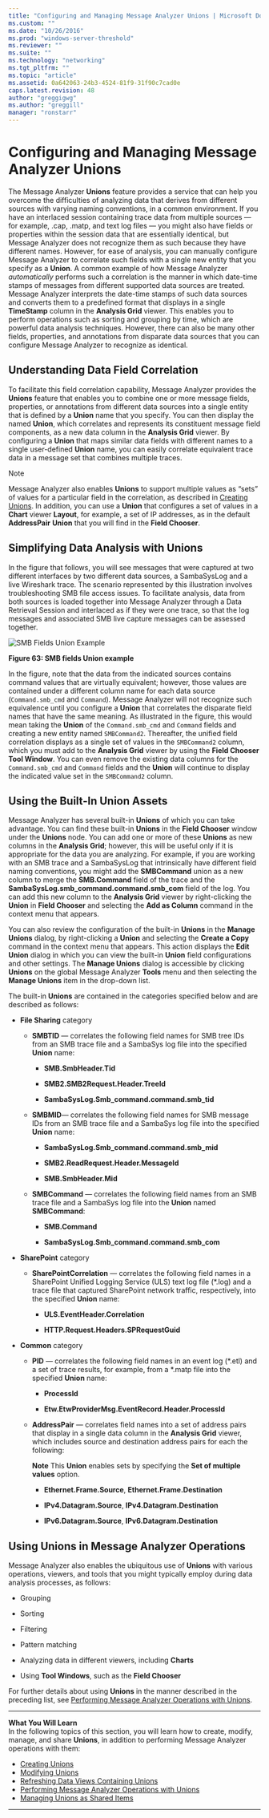 ```yaml
---
title: "Configuring and Managing Message Analyzer Unions | Microsoft Docs"
ms.custom: ""
ms.date: "10/26/2016"
ms.prod: "windows-server-threshold"
ms.reviewer: ""
ms.suite: ""
ms.technology: "networking"
ms.tgt_pltfrm: ""
ms.topic: "article"
ms.assetid: 0a642063-24b3-4524-81f9-31f90c7cad0e
caps.latest.revision: 48
author: "greggigwg"
ms.author: "greggill"
manager: "ronstarr"
---
```


# Configuring and Managing Message Analyzer Unions

The Message Analyzer **Unions** feature provides a service that can help you overcome the difficulties of analyzing data that derives from different sources with varying naming conventions, in a common environment. If you have an interlaced session containing trace data from multiple sources — for example, .cap, .matp, and text log files — you might also have fields or properties within the session data that are essentially identical, but Message Analyzer does not recognize them as such because they have different names. However, for ease of analysis, you can manually configure Message Analyzer to correlate such fields with a single new entity that you specify as a **Union**. A common example of how Message Analyzer *automatically* performs such a correlation is the manner in which date-time stamps of messages from different supported data sources are treated. Message Analyzer interprets the date-time stamps of such data sources and converts them to a predefined format that displays in a single **TimeStamp** column in the **Analysis Grid** viewer. This enables you to perform operations such as sorting and grouping by time, which are powerful data analysis techniques. However, there can also be many other fields, properties, and annotations from disparate data sources that you can configure Message Analyzer to recognize as identical.  
  
## Understanding Data Field Correlation  

 To facilitate this field correlation capability, Message Analyzer provides the **Unions** feature that enables you to combine one or more message fields, properties, or annotations from different data sources into a single entity that is defined by a **Union** name that you specify. You can then display the named **Union**, which correlates and represents its constituent message field components, as a new data column in the **Analysis Grid** viewer. By configuring a **Union** that maps similar data fields with different names to a single user-defined **Union** name, you can easily correlate equivalent trace data in a message set that combines multiple traces.  
  
> [!NOTE]
>  Message Analyzer also enables **Unions** to support multiple values as “sets” of values for a particular field in the correlation, as described in [Creating Unions](creating-unions.md). In addition, you can use a  **Union** that configures  a set of values in a **Chart** viewer **Layout**, for example, a set of IP addresses, as in the default **AddressPair** **Union** that you will find in the **Field Chooser**.  
  
## Simplifying Data Analysis with Unions  

 In the figure that follows, you will see messages that were captured at two different interfaces by two different data sources, a SambaSysLog and a live Wireshark trace. The scenario represented by this illustration involves troubleshooting SMB file access issues. To facilitate analysis, data from both sources is loaded together into Message Analyzer through a Data Retrieval Session and interlaced as if they were one trace, so that the log messages and associated SMB live capture messages can be assessed together.  
  
 ![SMB Fields Union Example](media/fig63-smb-fields-union-example.png "Fig63-SMB Fields Union Example")  
  
 **Figure 63: SMB fields Union example**  
  
 In the figure, note that the data from the indicated sources contains command values that are virtually equivalent; however, those values are contained under a different column name for each data source (`Command.smb_cmd` and `Command`). Message Analyzer will not recognize such equivalence until you configure a **Union** that correlates the disparate field names that have the same meaning. As illustrated in the figure, this would mean taking the **Union** of the `Command.smb_cmd` and `Command` fields and creating a new entity named `SMBCommand2`. Thereafter, the unified field correlation displays as a single set of values in the `SMBCommand2` column, which you must add to the **Analysis Grid** viewer by using the **Field Chooser** **Tool Window**. You can even remove the existing data columns for the `Command.smb_cmd` and `Command` fields and the **Union** will continue to display the indicated value set in the `SMBCommand2` column.  
  
## Using the Built-In Union Assets  
 Message Analyzer has several built-in **Unions** of which you can take advantage. You can find these built-in **Unions** in the **Field Chooser** window under the **Unions** node. You can add one or more of these **Unions** as new columns in the **Analysis Grid**; however, this will be useful only if it is appropriate for the data you are analyzing. For example, if you are working with an SMB trace and a SambaSysLog that intrinsically have different field naming  conventions, you might add   the **SMBCommand** union as a new column to merge the **SMB.Command** field of the trace and the **SambaSysLog.smb_command.command.smb_com** field of the log. You can add this new column to the **Analysis Grid** viewer by right-clicking the **Union** in **Field Chooser** and selecting the **Add as Column** command in the context menu that appears.  
  
 You can also review the configuration of the built-in **Unions** in the **Manage Unions** dialog, by right-clicking a **Union** and selecting the **Create a Copy** command in the context menu that appears. This action displays the **Edit Union** dialog in which you can view the built-in **Union** field configurations and other settings. The **Manage Unions** dialog is accessible by clicking **Unions** on the global Message Analyzer **Tools** menu and then selecting the **Manage Unions** item in the drop-down list.  
  
 The built-in **Unions** are contained in the categories specified below and are described as follows:  
  
-   **File Sharing** category  
  
    -   **SMBTID** — correlates the following field names for SMB tree IDs from an SMB trace file and a SambaSys log file into the specified **Union** name:  
  
        -   **SMB.SmbHeader.Tid**  
  
        -   **SMB2.SMB2Request.Header.TreeId**  
  
        -   **SambaSysLog.Smb_command.command.smb_tid**  
  
    -   **SMBMID**— correlates the following field names for SMB message IDs from an SMB trace file and a SambaSys log file into the specified **Union** name:  
  
        -   **SambaSysLog.Smb_command.command.smb_mid**  
  
        -   **SMB2.ReadRequest.Header.MessageId**  
  
        -   **SMB.SmbHeader.Mid**  
  
    -   **SMBCommand** — correlates the following field names from an SMB trace file and a SambaSys log file into the **Union** named **SMBCommand**:  
  
        -   **SMB.Command**  
  
        -   **SambaSysLog.Smb_command.command.smb_com**  
  
-   **SharePoint** category  
  
    -   **SharePointCorrelation** — correlates the following field names in a SharePoint Unified Logging Service (ULS) text log file (\*.log) and a trace file that captured SharePoint network traffic, respectively, into the specified **Union** name:  
  
        -   **ULS.EventHeader.Correlation**  
  
        -   **HTTP.Request.Headers.SPRequestGuid**  
  
-   **Common** category  
  
    -   **PID** — correlates the following field names in an event log (\*.etl) and a set of trace results, for example, from a \*.matp file into the specified **Union** name:  
  
        -   **ProcessId**  
  
        -   **Etw.EtwProviderMsg.EventRecord.Header.ProcessId**  
  
    -   **AddressPair** — correlates field names into a set of address pairs that display in a single data column in the **Analysis Grid** viewer, which includes source and destination address pairs for each the following:  
  
         **Note** This **Union** enables sets by specifying the **Set of multiple values** option.  
  
        -   **Ethernet.Frame.Source**, **Ethernet.Frame.Destination**  
  
        -   **IPv4.Datagram.Source**, **IPv4.Datagram.Destination**  
  
        -   **IPv6.Datagram.Source**, **IPv6.Datagram.Destination**  
  
## Using Unions in Message Analyzer Operations  

 Message Analyzer also enables the ubiquitous use of **Unions** with various operations, viewers, and tools that you might typically employ during data analysis processes, as follows:  
  
-   Grouping  
  
-   Sorting  
  
-   Filtering  
  
-   Pattern matching  
  
-   Analyzing data in different viewers, including **Charts**  
  
-   Using **Tool Windows**, such as the **Field Chooser**  
  
 For further details about using **Unions** in the manner described in the preceding list, see [Performing Message Analyzer Operations with Unions](performing-message-analyzer-operations-with-unions.md).  
  
---  
  
 **What You Will Learn**   
In the following topics of this section, you will learn how to create, modify, manage, and share **Unions**, in addition to performing Message Analyzer operations with them:  
- [Creating Unions](creating-unions.md)  
- [Modifying Unions](modifying-unions.md)  
- [Refreshing Data Views Containing Unions](refreshing-data-views-containing-unions.md)  
- [Performing Message Analyzer Operations with Unions](performing-message-analyzer-operations-with-unions.md)  
- [Managing Unions as Shared Items](managing-unions-as-shared-items.md)  

---